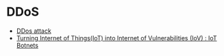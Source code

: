 
# DDoS

* [DDos attack](DDoS-attack.md)
* [Turning Internet of Things(IoT) into Internet of Vulnerabilities (IoV) : IoT Botnets](IoT-Botnets.pdf)
